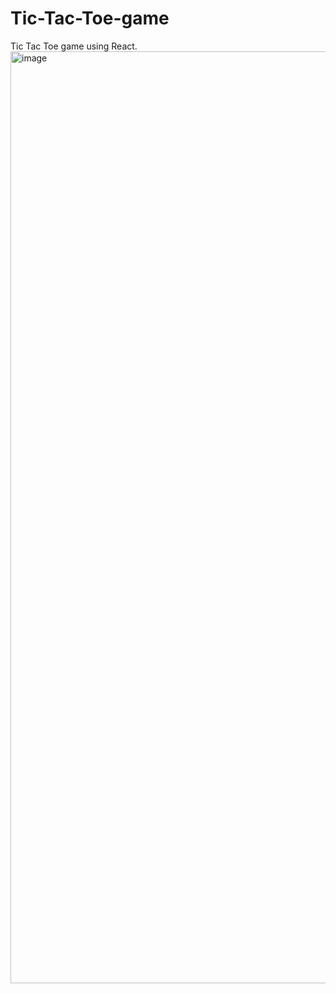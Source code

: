# Tic-Tac-Toe-game
Tic Tac Toe game using React.
<img width="1491" alt="image" src="https://github.com/user-attachments/assets/987b064e-8380-4b5d-9a3b-4dc958c190eb" />

